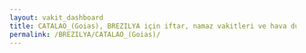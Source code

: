 ```yaml
---
layout: vakit_dashboard
title: CATALAO_(Goias), BREZILYA için iftar, namaz vakitleri ve hava durumu - ilçe/eyalet seç
permalink: /BREZILYA/CATALAO_(Goias)/
---
```


<script type="text/javascript">
  var GLOBAL_COUNTRY = 'BREZILYA';
  var GLOBAL_CITY = 'CATALAO_(Goias)';
  var GLOBAL_STATE = '';
  var lat = 72;
  var lon = 21;
</script>
